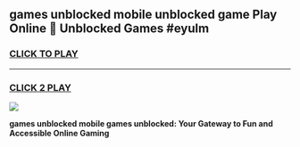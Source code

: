 
## games unblocked mobile unblocked game Play Online 👋 Unblocked Games #eyulm
<h3>
<a href="https://premium.freeplayer.one?title=games_unblocked_mobile&ref=21F">CLICK TO PLAY</a></h3>
<hr>

<h3>
<a href="https://premium.freeplayer.one?title=games_unblocked_mobile&ref=21F">CLICK 2 PLAY</a>
  
</h3>

<a href="https://premium.freeplayer.one?title=games_unblocked_mobile&ref=21F/"><img src="https://clearcache.store/games.png"></a>


**games unblocked mobile games unblocked: Your Gateway to Fun and Accessible Online Gaming**
